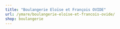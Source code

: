 ```yaml
---
title: "Boulangerie Eloïse et François OVIDE"
url: /ymare/boulangerie-eloise-et-francois-ovide/
shop: boulangerie
---
```

